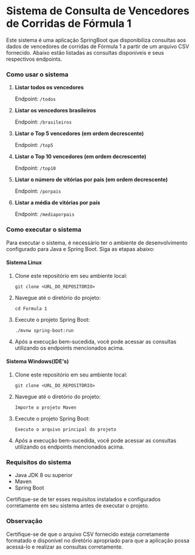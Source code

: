 # Sistema de Consulta de Vencedores de Corridas de Fórmula 1

Este sistema é uma aplicação SpringBoot que disponibiliza consultas aos dados de vencedores de corridas de Fórmula 1 a partir de um arquivo CSV fornecido. Abaixo estão listadas as consultas disponíveis e seus respectivos endpoints.

### Como usar o sistema

1. **Listar todos os vencedores**

   Endpoint: `/todos`

2. **Listar os vencedores brasileiros**

   Endpoint: `/brasileiros`

3. **Listar o Top 5 vencedores (em ordem decrescente)**

   Endpoint: `/top5`

4. **Listar o Top 10 vencedores (em ordem decrescente)**

   Endpoint: `/top10`

5. **Listar o número de vitórias por país (em ordem decrescente)**

   Endpoint: `/porpais`

6. **Listar a média de vitórias por país**

   Endpoint: `/mediaporpais`
   
### Como executar o sistema

Para executar o sistema, é necessário ter o ambiente de desenvolvimento configurado para Java e Spring Boot. Siga as etapas abaixo:

#### Sistema Linux

1. Clone este repositório em seu ambiente local:

   ```
   git clone <URL_DO_REPOSITÓRIO>
   ```

2. Navegue até o diretório do projeto:

   ```
   cd Formula 1
   ```

3. Execute o projeto Spring Boot:

   ```
   ./mvnw spring-boot:run
   ```

4. Após a execução bem-sucedida, você pode acessar as consultas utilizando os endpoints mencionados acima.

#### Sistema Windows(IDE's)

1. Clone este repositório em seu ambiente local:

   ```
   git clone <URL_DO_REPOSITÓRIO>
   ```

2. Navegue até o diretório do projeto:

   ```
   Importe o projeto Maven
   ```

3. Execute o projeto Spring Boot:

   ```
   Executo o arquivo principal do projeto
   ```

4. Após a execução bem-sucedida, você pode acessar as consultas utilizando os endpoints mencionados acima.

### Requisitos do sistema

- Java JDK 8 ou superior
- Maven
- Spring Boot

Certifique-se de ter esses requisitos instalados e configurados corretamente em seu sistema antes de executar o projeto.

### Observação

Certifique-se de que o arquivo CSV fornecido esteja corretamente formatado e disponível no diretório apropriado para que a aplicação possa acessá-lo e realizar as consultas corretamente.
